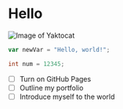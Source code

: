 # Hello
![Image of Yaktocat](https://github.com/SofiyaAndreyeva/lab2-intro-markdown/assets/137882389/d3860d3f-3a65-416d-8fab-e80defc0f963)
``` javascript
var newVar = "Hello, world!";
```
``` c++
int num = 12345;
```

- [ ] Turn on GitHub Pages
- [ ] Outline my portfolio
- [ ] Introduce myself to the world
